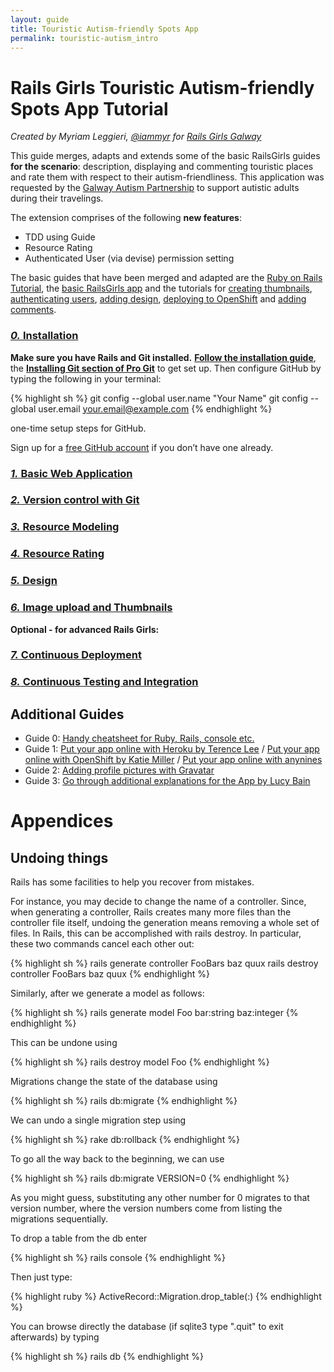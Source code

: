```yaml
---
layout: guide
title: Touristic Autism-friendly Spots App
permalink: touristic-autism_intro
---
```


# Rails Girls Touristic Autism-friendly Spots App Tutorial

*Created by Myriam Leggieri, [@iammyr](https://twitter.com/iammyr)*
*for [Rails Girls Galway](https://github.com/RailsGirlsGalway)*


This guide merges, adapts and extends some of the basic RailsGirls guides **for the scenario**: description, displaying and commenting touristic places and rate them with respect to their autism-friendliness. This application was requested by the [Galway Autism Partnership](https://galwayautismpartnership.com/) to support autistic adults during their travelings.

The extension comprises of the following **new features**:

* TDD using Guide
* Resource Rating
* Authenticated User (via devise) permission setting

The basic guides that have been merged and adapted are the [Ruby on Rails Tutorial](https://www.railstutorial.org/book), the [basic RailsGirls app](/app) and the tutorials for [creating thumbnails](/thumbnails), [authenticating users](/devise), [adding design](/design), [deploying to OpenShift](/openshift/) and [adding comments](/commenting).



### [*0.* Installation](/install)

**Make sure you have Rails and Git installed.** [**Follow the installation guide**](/install), the [**Installing Git section of Pro Git**](https://www.git-scm.com/book/en/Getting-Started-Installing-Git) to get set up. Then configure GitHub by typing the following in your terminal:

{% highlight sh %}
git config --global user.name "Your Name"
git config --global user.email your.email@example.com
{% endhighlight %}

<p>one-time setup steps for GitHub.</p>

Sign up for a [free GitHub account](https://github.com/signup/free) if you don’t have one already.


### [*1.* Basic Web Application](/touristic-autism_basic-app)

### [*2.* Version control with Git](/touristic-autism_git)

### [*3.* Resource Modeling](/touristic-autism_resource-modeling)

### [*4.* Resource Rating](/touristic-autism_resource-rating)

### [*5.* Design](/touristic-autism_design)

### [*6.* Image upload and Thumbnails](/touristic-autism_image-upload)

**Optional - for advanced Rails Girls:**

### [*7.* Continuous Deployment](/touristic-autism_continuous-deployment)

### [*8.* Continuous Testing and Integration](/touristic-autism_static-pages-tdd)




## Additional Guides

* Guide 0: [Handy cheatsheet for Ruby, Rails, console etc.](https://www.pragtob.info/rails-beginner-cheatsheet/)
* Guide 1: [Put your app online with Heroku by Terence Lee](/heroku) / [Put your app online with OpenShift by Katie Miller](/openshift) / [Put your app online with anynines](/anynines)
* Guide 2: [Adding profile pictures with Gravatar](/gravatar)
* Guide 3: [Go through additional explanations for the App by Lucy Bain](https://github.com/lbain/railsgirls)


# Appendices

## Undoing things

Rails has some facilities to help you recover from mistakes.

For instance, you may decide to change the name of a controller. Since, when generating a controller, Rails creates many more files than the controller file itself, undoing the generation means removing a whole set of files. In Rails, this can be accomplished with rails destroy. In particular, these two commands cancel each other out:

{% highlight sh %}
rails generate controller FooBars baz quux
rails destroy  controller FooBars baz quux
{% endhighlight %}

Similarly, after we generate a model as follows:

{% highlight sh %}
rails generate model Foo bar:string baz:integer
{% endhighlight %}

This can be undone using

{% highlight sh %}
rails destroy model Foo
{% endhighlight %}

Migrations change the state of the database using

{% highlight sh %}
rails db:migrate
{% endhighlight %}

We can undo a single migration step using

{% highlight sh %}
rake db:rollback
{% endhighlight %}

To go all the way back to the beginning, we can use

{% highlight sh %}
rails db:migrate VERSION=0
{% endhighlight %}

As you might guess, substituting any other number for 0 migrates to that version number, where the version numbers come from listing the migrations sequentially.

To drop a table from the db enter

{% highlight sh %}
rails console
{% endhighlight %}

Then just type:

{% highlight ruby %}
ActiveRecord::Migration.drop_table(:<table-name>)
{% endhighlight %}

You can browse directly the database (if sqlite3 type ".quit" to exit afterwards) by typing

{% highlight sh %}
rails db
{% endhighlight %}
